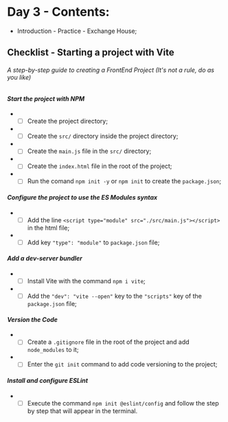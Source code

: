 # Day 3 - Contents: 

* Introduction - Practice - Exchange House; 

## Checklist - Starting a project with Vite

###### *A step-by-step guide to creating a FrontEnd Project (It's not a rule, do as you like)*

#### *Start the project with NPM*
* - [ ] Create the project directory; 
* - [ ] Create the `src/` directory inside the project directory; 
* - [ ] Create the `main.js` file in the `src/` directory; 
* - [ ] Create the `index.html` file in the root of the project; 
* - [ ] Run the comand `npm init -y` or `npm init` to create the `package.json`; 

#### *Configure the project to use the ES Modules syntax*
* - [ ] Add the line `<script type="module" src="./src/main.js"></script>` in the html file; 
* - [ ] Add key `"type": "module"` to `package.json` file; 

#### *Add a dev-server bundler*
* - [ ] Install Vite with the command `npm i vite`; 
* - [ ] Add the `"dev": "vite --open"` key to the `"scripts"` key of the `package.json` file; 

#### *Version the Code*
* - [ ] Create a `.gitignore` file in the root of the project and add `node_modules` to it; 
* - [ ] Enter the `git init` command to add code versioning to the project; 

#### *Install and configure ESLint*
* - [ ] Execute the command `npm init @eslint/config` and follow the step by step that will appear in the terminal. 
